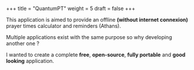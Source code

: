 +++
title = "QuantumPT"
weight = 5
draft = false
+++

This application is aimed to provide an offline **(without internet connexion)** prayer times calculator and reminders 
(Athans).

Multiple applications exist with the same purpose so why developing another one ?

I wanted to create a complete **free**, **open-source**, **fully portable** and **good looking** application.